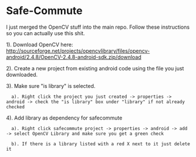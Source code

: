Safe-Commute
============

I just merged the OpenCV stuff into the main repo. Follow these instructions so you can actually use this shit.

1). Download OpenCV here: http://sourceforge.net/projects/opencvlibrary/files/opencv-android/2.4.8/OpenCV-2.4.8-android-sdk.zip/download

2). Create a new project from existing android code using the file you just downloaded.

3). Make sure "is library" is selected. 
      
      a). Right click the project you just created -> properties -> android -> check the "is library" box under "library" if not already checked

4). Add library as dependency for safecommute
      
      a). Right click safecommute project -> properties -> android -> add -> select OpenCV Library and make sure you get a green check
      
      b). If there is a library listed with a red X next to it just delete it
